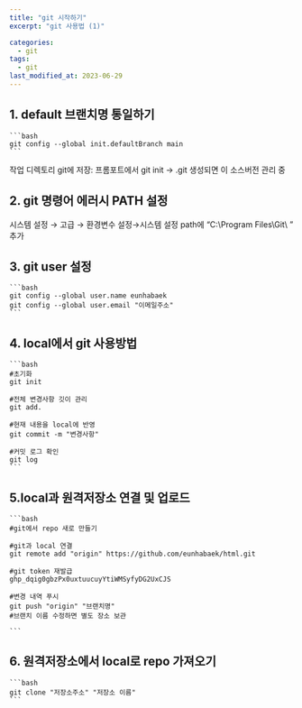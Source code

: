 ```yaml
---
title: "git 시작하기"
excerpt: "git 사용법 (1)"

categories:
  - git
tags:
  - git
last_modified_at: 2023-06-29
--- 
```


## 1. default 브랜치명 통일하기 ##

    ```bash
    git config --global init.defaultBranch main
    ```
작업 디렉토리 git에 저장: 프롬포트에서  git init  → .git 생성되면 이 소스버전 관리 중

## 2. git 명령어 에러시 PATH 설정 ##

시스템 설정 → 고급 → 환경변수 설정→시스템 설정 path에 “C:\Program Files\Git\ ” 추가

## 3. git user 설정 ##

    ```bash
    git config --global user.name eunhabaek
    git config --global user.email "이메일주소"
    ```

## 4. local에서 git 사용방법 ##

    ```bash
    #초기화
    git init

    #전체 변경사항 깃이 관리
    git add.

    #현재 내용을 local에 반영
    git commit -m "변경사항"

    #커밋 로그 확인
    git log
    ```

## 5.local과 원격저장소 연결 및 업로드 ##

    ```bash
    #git에서 repo 새로 만들기

    #git과 local 연결
    git remote add "origin" https://github.com/eunhabaek/html.git
        
    #git token 재발급
    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

    #변경 내역 푸시
    git push "origin" "브랜치명"
    #브랜치 이름 수정하면 별도 장소 보관

    ```
## 6. 원격저장소에서 local로 repo 가져오기 ##

    ```bash
    git clone "저장소주소" "저장소 이름"
    ```